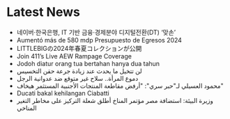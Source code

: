 # Latest News
-  네이버·한국은행, IT 기반 금융·경제분야 디지털전환(DT) ‘맞손’
-  Aumentó más de 580 mdp Presupuesto de Egresos 2024
-  LITTLEBIGの2024年春夏コレクションが公開
-  Join 411’s Live AEW Rampage Coverage
-  Jodoh diatur orang tua bertahan hanya dua tahun
-  لن تتخيل ما يحدث عند زيادة جرعة حقن التخسيس
-  دموع المرأة.. سلاح غير متوقع ضد عدوانية الرجل
-  محمود العسيلي لـ"حبر سري": "أرفض مقاطعة المنتجات الأجنبية المستثمر هيخاف"
-  Ducati bakal kehilangan Ciabatti
-  وزيرة البيئة: استضافة مصر مؤتمر المناخ أطلق شعلة التركيز على مخاطر التغير المناخي
